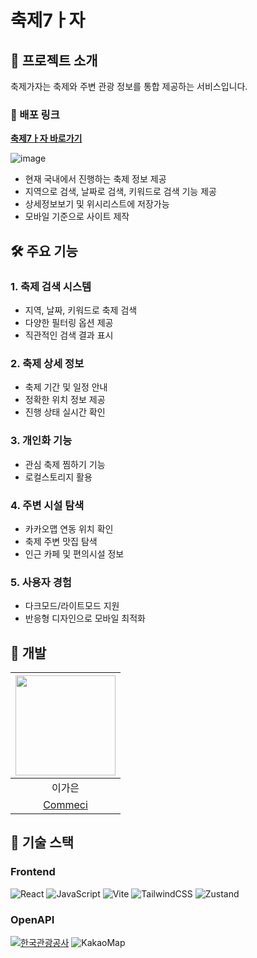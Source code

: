 # 축제7ㅏ자 
## 📱 프로젝트 소개

축제가자는 축제와 주변 관광 정보를 통합 제공하는 서비스입니다.

### 🔗 배포 링크
**[축제7ㅏ자 바로가기](https://go-festival.vercel.app/)**

![image](https://github.com/user-attachments/assets/5e0b2440-0739-44bd-a1a2-61332f7c20b1)

- 현재 국내에서 진행하는 축제 정보 제공
- 지역으로 검색, 날짜로 검색, 키워드로 검색 기능 제공
- 상세정보보기 및 위시리스트에 저장가능
- 모바일 기준으로 사이트 제작

## 🛠 주요 기능

### 1. 축제 검색 시스템
- 지역, 날짜, 키워드로 축제 검색
- 다양한 필터링 옵션 제공
- 직관적인 검색 결과 표시

### 2. 축제 상세 정보
- 축제 기간 및 일정 안내
- 정확한 위치 정보 제공
- 진행 상태 실시간 확인

### 3. 개인화 기능
- 관심 축제 찜하기 기능
- 로컬스토리지 활용

### 4. 주변 시설 탐색
- 카카오맵 연동 위치 확인
- 축제 주변 맛집 탐색
- 인근 카페 및 편의시설 정보

### 5. 사용자 경험
- 다크모드/라이트모드 지원
- 반응형 디자인으로 모바일 최적화


## 👥 개발

|<img src="https://github.com/user-attachments/assets/f7307fcd-5554-4256-a515-75ce42874c4b" width="160" height="160">|
|:---:|
|이가은|
|[Commeci](https://github.com/Commeci)|

## 🔧 기술 스택

### Frontend
![React](https://img.shields.io/badge/React-20232A?style=for-the-badge&logo=react&logoColor=61DAFB)
![JavaScript](https://img.shields.io/badge/JavaScript-F7DF1E?style=for-the-badge&logo=javascript&logoColor=black)
![Vite](https://img.shields.io/badge/Vite-646CFF?style=for-the-badge&logo=vite&logoColor=white)
![TailwindCSS](https://img.shields.io/badge/Tailwind_CSS-38B2AC?style=for-the-badge&logo=tailwind-css&logoColor=white)
![Zustand](https://img.shields.io/badge/Zustand-593D88?style=for-the-badge&logo=react&logoColor=white)

### OpenAPI
[![한국관광공사](https://img.shields.io/badge/한국관광공사_국문관광정보-003399?style=for-the-badge&logo=southkorea&logoColor=white)](https://www.data.go.kr/tcs/dss/selectApiDataDetailView.do?publicDataPk=15101578)
![KakaoMap](https://img.shields.io/badge/KakaoMap-FFCD00?style=for-the-badge&logo=kakao&logoColor=black)



